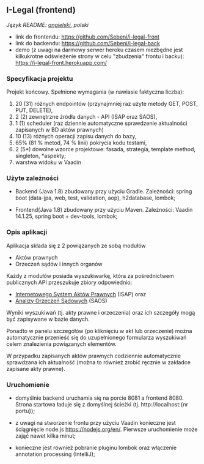 ## I-Legal (frontend)
*Język README: [angielski](https://github.com/Sebeni/i-legal-front/blob/master/README.md), polski*

- link do frontendu: https://github.com/Sebeni/i-legal-front
- link do backendu: https://github.com/Sebeni/i-legal-back
- demo (z uwagi na darmowy serwer heroku czasem niezbędne jest kilkukrotne odświeżenie strony w celu "zbudzenia" frontu i backu): https://i-legal-front.herokuapp.com/

### Specyfikacja projektu

Projekt końcowy. Spełnione wymagania (w nawiasie faktyczna liczba):
1. 20 (31) różnych endpointów (przynajmniej raz użyte metody GET, POST, PUT, DELETE),
2. 2 (2) zewnętrzne źródła danych - API (ISAP oraz SAOS),
3. 1 (1) scheduler (raz dziennie automatyczne sprawdzenie aktualności zapisanych w BD aktów prawnych)
4. 10 (13) różnych operacji zapisu danych do bazy,
5. 65% (81 % metod, 74 % linii) pokrycia kodu testami,
6. 2 (5*) dowolne wzorce projektowe: fasada, strategia, template method, singleton, *aspekty;
7. warstwa widoku w Vaadin

### Użyte zależności
- Backend (Java 1.8) zbudowany przy użyciu Gradle. Zależności:
spring boot (data-jpa, web, test, validation, aop), h2database, lombok;

- Frontend(Java 1.8) zbudowany przy użyciu Maven. Zależności:
Vaadin 14.1.25, spring boot + dev-tools, lombok;

### Opis aplikacji 
Aplikacja składa się z 2 powiązanych ze sobą modułów

- Aktów prawnych
- Orzeczeń sądów i innych organów

Każdy z modułów posiada wyszukiwarkę, która za pośrednictwem publicznych API przeszukuje zbiory odpowiednio:
- [Internetowego System Aktów Prawnych](http://isap.sejm.gov.pl/api/isap/) (ISAP) oraz
- [Analizy Orzeczeń Sądowych](https://www.saos.org.pl/help/index.php/dokumentacja-api) (SAOS)

Wyniki wyszukiwań (tj. akty prawne i orzeczenia) oraz ich szczegóły mogą być zapisywane w bazie danych. 

Ponadto w panelu szczegółów (po kliknięciu w akt lub orzeczenie) można automatycznie 
przenieść się do uzupełnionego formularza wyszukiwań celem znalezienia powiązanych elementów.

W przypadku zapisanych aktów prawnych codziennie automatycznie sprawdzana ich 
aktualność (można to również zrobić ręcznie w zakładce zapisane akty prawne).

### Uruchomienie
- domyślnie backend uruchamia się na porcie 8081 a frontend 8080.
Strona startowa ładuje się z domyślnej ścieżki (tj. http://localhost:{nr portu});

- z uwagi na stworzenie frontu przy użyciu Vaadin konieczne jest ściągnięcie node.js https://nodejs.org/en/. 
Pierwsze uruchomienie może zająć nawet kilka minut;

- konieczne jest również pobranie pluginu lombok oraz włączenie annotation processing (IntelliJ);


